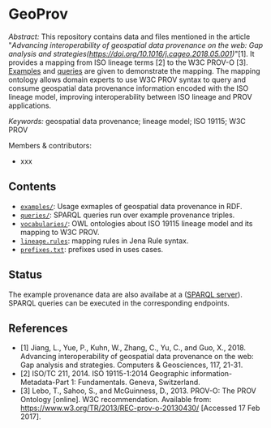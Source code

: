 GeoProv
========
*Abstract:* This repository contains data and files mentioned in the article "*Advancing interoperability of geospatial data provenance on the web: Gap analysis and strategies(https://doi.org/10.1016/j.cageo.2018.05.001)*"[1]. It provides a mapping from ISO lineage terms [2] to the W3C PROV-O [3]. [Examples](examples) and [queries](queries) are given to demonstrate the mapping. The mapping ontology allows domain experts to use W3C PROV syntax to query and consume geospatial data provenance information encoded with the ISO lineage model, improving interoperability between ISO lineage and PROV applications.

*Keywords:* geospatial data provenance; lineage model; ISO 19115; W3C PROV

Members & contributors:
- xxx

Contents
----------------------
- [`examples/`](examples): Usage exmaples of geospatial data provenance in RDF.
- [`queries/`](queries): SPARQL queries run over example provenance triples.
- [`vocabularies/`](vocabularies): OWL ontologies about ISO 19115 lineage model and its mapping to W3C PROV.
- [`lineage.rules`](lineage.rules): mapping rules in Jena Rule syntax.
- [`prefixes.txt`](prefixes.txt): prefixes used in uses cases.

Status
---------
The example provenance data are also availabe at a ([SPARQL server](http://geos.whu.edu.cn:8099/fuseki/)). SPARQL queries can be executed in the corresponding endpoints.


References
----------
- [1] Jiang, L., Yue, P., Kuhn, W., Zhang, C., Yu, C., and Guo, X., 2018. Advancing interoperability of geospatial data provenance on the web: Gap analysis and strategies. Computers & Geosciences, 117, 21-31.
- [2] ISO/TC 211, 2014. ISO 19115-1:2014 Geographic information-Metadata-Part 1: Fundamentals. Geneva, Switzerland.
- [3] Lebo, T., Sahoo, S., and McGuinness, D., 2013. PROV-O: The PROV Ontology [online]. W3C recommendation. Available from: https://www.w3.org/TR/2013/REC-prov-o-20130430/ [Accessed 17 Feb 2017].

